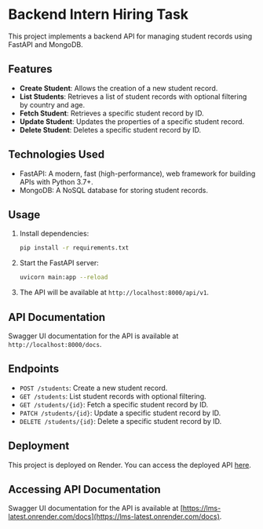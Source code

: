 # Backend Intern Hiring Task

This project implements a backend API for managing student records using FastAPI and MongoDB.

## Features

- **Create Student**: Allows the creation of a new student record.
- **List Students**: Retrieves a list of student records with optional filtering by country and age.
- **Fetch Student**: Retrieves a specific student record by ID.
- **Update Student**: Updates the properties of a specific student record.
- **Delete Student**: Deletes a specific student record by ID.

## Technologies Used

- FastAPI: A modern, fast (high-performance), web framework for building APIs with Python 3.7+.
- MongoDB: A NoSQL database for storing student records.

## Usage

1. Install dependencies:

    ```bash
    pip install -r requirements.txt
    ```

2. Start the FastAPI server:

    ```bash
    uvicorn main:app --reload
    ```

3. The API will be available at `http://localhost:8000/api/v1`.

## API Documentation

Swagger UI documentation for the API is available at `http://localhost:8000/docs`.

## Endpoints

- `POST /students`: Create a new student record.
- `GET /students`: List student records with optional filtering.
- `GET /students/{id}`: Fetch a specific student record by ID.
- `PATCH /students/{id}`: Update a specific student record by ID.
- `DELETE /students/{id}`: Delete a specific student record by ID.

## Deployment

This project is deployed on Render. You can access the deployed API [here](https://lms-latest.onrender.com/).

## Accessing API Documentation

Swagger UI documentation for the API is available at [https://lms-latest.onrender.com/docs](https://lms-latest.onrender.com/docs).
